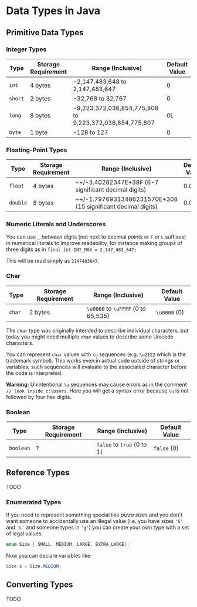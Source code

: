 # Data Types in Java

## Primitive Data Types

### Integer Types

| Type    | Storage Requirement | Range (Inclusive)                                       | Default Value |
| ------- | ------------------- | ------------------------------------------------------- | ------------- |
| `int`   | 4 bytes             | -2,147,483,648 to 2,147,483,647                         | 0             |
| `short` | 2 bytes             | -32,768 to 32,767                                       | 0             |
| `long`  | 8 bytes             | -9,223,372,036,854,775,808 to 9,223,372,036,854,775,807 | 0L            |
| `byte`  | 1 byte              | -128 to 127                                             | 0             |

### Floating-Point Types

| Type     | Storage Requirement | Range (Inclusive)                                            | Default Value |
| -------- | ------------------- | ------------------------------------------------------------ | ------------- |
| `float`  | 4 bytes             | ~+/-3.40282347E+38F (6-7 significant decimal digits)         | 0.0f          |
| `double` | 8 bytes             | ~+/-1.79769313486231570E+308 (15 significant decimal digits) | 0.0d          |

### Numeric Literals and Underscores

You can use `_` *between* digits (not next to decimal points or `F` or `L` suffixes) in numerical literals to improve readability, for instance making groups of three digits as in `final int INT_MAX = 2_147_483_647;`

This will be read simply as `2147483647`.

### Char

| Type    | Storage Requirement | Range (Inclusive)                  | Default Value |
| ------- | ------------------- | ---------------------------------- | ------------- |
| `char`  | 2 bytes             | `\u0000` to `\uFFFF` (0 to 65,535) | `\u0000` (0)  |

The `char` type was originally intended to describe individual characters, but today you might need multiple `char` values to describe some Unicode characters.

You can represent `char` values with `\u` sequences (e.g. `\u2122` which is the trademark symbol). This works even in actual code outside of strings or variables; such sequences will evaluate to the associated character before the code is interpreted.

**Warning:** Unintentional `\u` sequences may cause errors as in the comment `// look inside c:\users`. Here you will get a syntax error because `\u` is not followed by four hex digits.

### Boolean

| Type      | Storage Requirement | Range (Inclusive)          | Default Value |
| --------- | ------------------- | ---------------------------| ------------- |
| `boolean` | ?                   | `false` to `true` (0 to 1) | `false` (0)   |

## Reference Types

TODO

### Enumerated Types

If you need to represent something special like *pizza sizes* and you don't want someone to accidentally use an illegal value (i.e. you have sizes `'S'` and `'L'` and someone types in `'g'`) you can create your own type with a set of legal values:

```java
enum Size { SMALL, MEDIUM, LARGE, EXTRA_LARGE};
```

Now you can declare variables like

```java
Size s = Size.MEDIUM;
```

## Converting Types

TODO